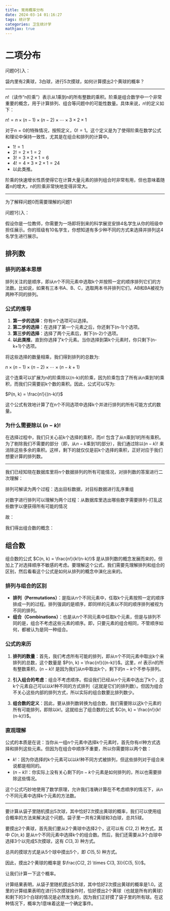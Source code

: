 ```yaml
---
title: 常用概率分布
date: 2024-03-14 01:16:27
tags: 统计学
categories: 卫生统计学
mathjax: true
---
```


# 二项分布

问题0引入：

袋内里有2黄球，3白球，进行5次摸球，如何计算摸出2个黄球的概率？

---

$n!$（读作“n阶乘”）表示从1乘到n的所有整数的乘积。阶乘是组合数学中一个非常重要的概念，用于计算排列、组合等问题中的可能性数量。具体来说，$n!$的定义如下：

$n! = n \times (n-1) \times (n-2) \times \cdots \times 3 \times 2 \times 1$

对于$n = 0$的特殊情况，按照定义，$0! = 1$。这个定义是为了使得阶乘在数学公式和理论中保持一致性，尤其是在组合和排列的计算中。

- $1! = 1$
- $2! = 2 \times 1 = 2$
- $3! = 3 \times 2 \times 1 = 6$
- $4! = 4 \times 3 \times 2 \times 1 = 24$
- 以此类推。

阶乘的快速增长性质使得它在计算大量元素的排列组合时非常有用，但也意味着随着n的增大，n的阶乘非常快地变得非常大。

---

为了解释问题0而需要理解的问题1

问题1引入：

假设你是一位教师，你需要为一场即将到来的科学展览安排4名学生从你的班级中担任展示。你的班级有10名学生，你想知道有多少种不同的方式来选择并排列这4名学生进行展示。

## 排列数

### 排列的基本思想

排列关注的是顺序，即从n个不同元素中选取k个并按照一定的顺序排列它们的方法数。比如说，如果有三本书A、B、C，选取两本书并排列它们，AB和BA被视为两种不同的排列。

### 公式的推导

1. **第一步的选择**：你有n个选项可以选择。
2. **第二步的选择**：在选择了第一个元素之后，你还剩下(n-1)个选项。
3. **第三步的选择**：选择了两个元素后，剩下(n-2)个选项。
4. **以此类推**，直到你选择了k个元素。当你选择到第k个元素时，你只剩下(n-k+1)个选项。

将这些选择的数量相乘，我们得到排列的总数为:

$n \times (n-1) \times (n-2) \times \cdots \times (n-k+1)$

这个连乘可以扩展为n的阶乘除以(n-k)的阶乘，因为阶乘包含了所有从n乘到1的乘积，而我们只需要前k个数的乘积。因此，公式可以写为:

$P(n, k) = \frac{n!}{(n-k)!}$

这个公式有效地计算了在n个不同选项中选择k个并进行排列的所有可能方式的数量。

### 为什么需要除以 $(n-k)!$

在选择过程中，我们只关心前k个选择的乘积，而$n!$ 包含了从n乘到1的所有乘积。为了剔除我们不需要的部分（即，从$n-k$乘到1的部分），我们通过除以$(n-k)!$ 来消除这些多余的乘积。这样，剩下的就仅仅是前k个选择的乘积，正好对应于我们想要计算的排列数。

---

我们已经知晓在数据库里将n个数据排列的所有可能情况，对排列数的答案进行二次理解：

排列可解读为两个过程：选出目标数据，对目标数据进行乱序重组

对数字进行排列可以理解为两个过程：从数据库里选出哪些数字需要排列-打乱这些数字以便获得所有可能的情况

故：

我们得出组合数的概念：

## 组合数

组合数的公式 $C(n, k) = \frac{n!}{k!(n-k)!}$ 是从排列数的概念发展而来的，但加上了对选择顺序不敏感的考虑。要理解这个公式，我们需要先理解排列和组合的区别，然后看看这个公式是如何从排列的概念中演化出来的。

### 排列与组合的区别

- **排列（Permutations）**：是指从n个不同元素中，任取k个元素按照一定的顺序排成一列的过程。排列强调的是顺序，即同样的元素以不同的顺序排列被视为不同的排列。
- **组合（Combinations）**：也是从n个不同元素中任取k个元素，但是与排列不同的是，组合不考虑这些元素的顺序。即，只要元素的组合相同，不管顺序如何，都被认为是同一种组合。

### 公式的来历

1. **排列的数量**：首先，我们考虑所有可能的排列，即从n个不同元素中取出k个来排列的总数，这个数量是 $P(n, k) = \frac{n!}{(n-k)!}$。这里，$n!$ 表示n的所有整数乘积，$(n-k)!$ 是因为我们从n中取出k个，剩下的$n-k$个不参与排列。

2. **引入组合的考虑**：组合不考虑顺序。假设我们已经从n个元素中选出了k个，这k个元素自己可以以$k!$种不同的方式排列（这就是它们的排列数）。但因为组合不关心这些内部的排列方式，所以实际的组合数要比排列数少。

3. **组合数的定义**：因此，要从排列数转换为组合数，我们需要除以这k个元素的所有可能排列，即除以$k!$。这就给出了组合数的公式 $C(n, k) = \frac{n!}{k!(n-k)!}$。

### 直观理解

公式的本质是在说：当你从一组n个元素中选择k个元素时，首先你有$n!$种方式选择和排列这些元素。但因为在组合中顺序不重要，所以你需要除以两个数：
- $k!$：因为你选择的k个元素可以以$k!$种不同方式被排列，但这些排列对于组合来说都是相同的。
- $(n-k)!$：你实际上没有关心剩下的$n-k$个元素是如何排列的，所以也需要排除这些情况。

这个公式巧妙地使用了数学原理，允许我们准确计算在不考虑顺序的情况下，从n个不同元素中选择k个元素的方法数。

---

要计算从袋子里随机摸出5次球，其中恰好2次摸出黄球的概率，我们可以使用组合概率的方法来解决这个问题。袋子里一共有2黄球和3白球，总共5球。

要摸出2个黄球，首先我们要从2个黄球中选择2个，这可以有 $C(2, 2)$ 种方式，其中 $C(n, k)$ 是从n个不同元素中选择k个的组合数。然后，我们还需要从3个白球中选择3个以完成5次摸球，这有 $C(3, 3)$ 种方式。

总共的摸球方式是从5个球中摸出5个，即 $C(5, 5)$ 种方式。

因此，摸出2个黄球的概率是 $\frac{C(2, 2) \times C(3, 3)}{C(5, 5)}$。

让我们计算一下这个概率。

计算结果表明，从袋子里随机摸出5次球，其中恰好2次摸出黄球的概率是1.0。这里的计算结果表明在进行5次摸球操作时，恰好摸出2个黄球（也就是所有的黄球）和剩下的3个白球的情况是必然发生的，因为我们正好摸了袋子里的所有球。在这种情况下，概率为1意味着这是一个确定事件。
